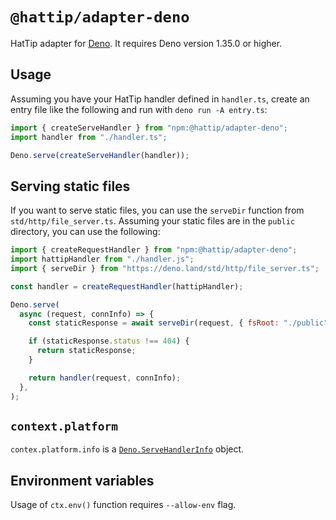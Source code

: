 # `@hattip/adapter-deno`

HatTip adapter for [Deno](https://deno.land). It requires Deno version 1.35.0 or higher.

## Usage

Assuming you have your HatTip handler defined in `handler.ts`, create an entry file like the following and run with `deno run -A entry.ts`:

```js
import { createServeHandler } from "npm:@hattip/adapter-deno";
import handler from "./handler.ts";

Deno.serve(createServeHandler(handler));
```

## Serving static files

If you want to serve static files, you can use the `serveDir` function from `std/http/file_server.ts`. Assuming your static files are in the `public` directory, you can use the following:

```js
import { createRequestHandler } from "npm:@hattip/adapter-deno";
import hattipHandler from "./handler.js";
import { serveDir } from "https://deno.land/std/http/file_server.ts";

const handler = createRequestHandler(hattipHandler);

Deno.serve(
  async (request, connInfo) => {
    const staticResponse = await serveDir(request, { fsRoot: "./public" });

    if (staticResponse.status !== 404) {
      return staticResponse;
    }

    return handler(request, connInfo);
  },
);
```

## `context.platform`

`contex.platform.info` is a [`Deno.ServeHandlerInfo`](https://deno.land/api?s=Deno.ServeHandlerInfo) object.

## Environment variables

Usage of `ctx.env()` function requires `--allow-env` flag.

